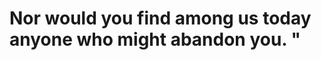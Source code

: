 Nor would you find among us today anyone who might abandon you. "
=================================================================


